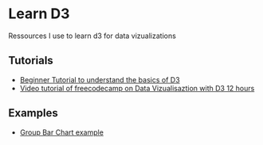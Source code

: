 # Learn D3
Ressources I use to learn d3 for data vizualizations

## Tutorials
- [Beginner Tutorial to understand the basics of D3](https://www.tutorialsteacher.com/d3js)
- [Video tutorial of freecodecamp on Data Vizualisaztion with D3 12 hours](https://youtu.be/_8V5o2UHG0E) 


## Examples
- [Group Bar Chart example](https://bl.ocks.org/bricedev/0d95074b6d83a77dc3ad)
